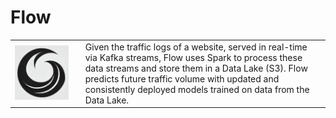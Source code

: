 # Flow
<table>
  <tr>
    <td>
      <img src="public/flow.png" width="500">
    </td>
    <td style="text-align: left; padding-left: 20px;">
      Given the traffic logs of a website, served in real-time via Kafka streams, Flow uses Spark to process these data streams and store them in a Data Lake (S3). Flow predicts future traffic volume with updated and consistently deployed models trained on data from the Data Lake. 
    </td>
  </tr>
</table>

